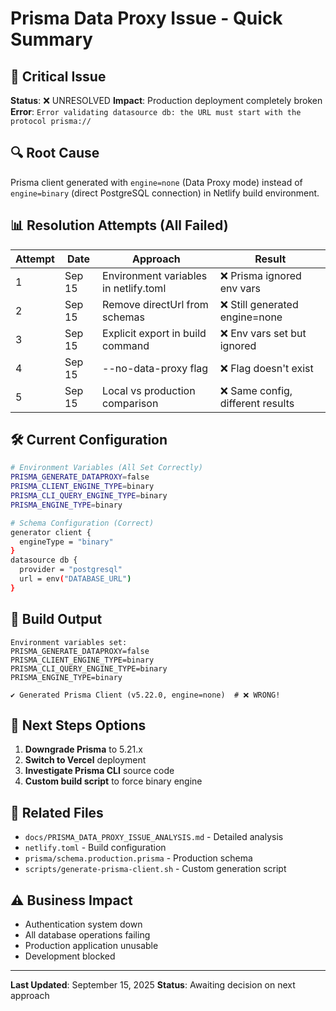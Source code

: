 # Prisma Data Proxy Issue - Quick Summary

## 🚨 Critical Issue
**Status**: ❌ UNRESOLVED
**Impact**: Production deployment completely broken
**Error**: `Error validating datasource db: the URL must start with the protocol prisma://`

## 🔍 Root Cause
Prisma client generated with `engine=none` (Data Proxy mode) instead of `engine=binary` (direct PostgreSQL connection) in Netlify build environment.

## 📊 Resolution Attempts (All Failed)

| Attempt | Date | Approach | Result |
|---------|------|----------|---------|
| 1 | Sep 15 | Environment variables in netlify.toml | ❌ Prisma ignored env vars |
| 2 | Sep 15 | Remove directUrl from schemas | ❌ Still generated engine=none |
| 3 | Sep 15 | Explicit export in build command | ❌ Env vars set but ignored |
| 4 | Sep 15 | --no-data-proxy flag | ❌ Flag doesn't exist |
| 5 | Sep 15 | Local vs production comparison | ❌ Same config, different results |

## 🛠️ Current Configuration
```bash
# Environment Variables (All Set Correctly)
PRISMA_GENERATE_DATAPROXY=false
PRISMA_CLIENT_ENGINE_TYPE=binary
PRISMA_CLI_QUERY_ENGINE_TYPE=binary
PRISMA_ENGINE_TYPE=binary

# Schema Configuration (Correct)
generator client {
  engineType = "binary"
}
datasource db {
  provider = "postgresql"
  url = env("DATABASE_URL")
}
```

## 🔧 Build Output
```
Environment variables set:
PRISMA_GENERATE_DATAPROXY=false
PRISMA_CLIENT_ENGINE_TYPE=binary
PRISMA_CLI_QUERY_ENGINE_TYPE=binary
PRISMA_ENGINE_TYPE=binary

✔ Generated Prisma Client (v5.22.0, engine=none)  # ❌ WRONG!
```

## 🎯 Next Steps Options
1. **Downgrade Prisma** to 5.21.x
2. **Switch to Vercel** deployment
3. **Investigate Prisma CLI** source code
4. **Custom build script** to force binary engine

## 📁 Related Files
- `docs/PRISMA_DATA_PROXY_ISSUE_ANALYSIS.md` - Detailed analysis
- `netlify.toml` - Build configuration
- `prisma/schema.production.prisma` - Production schema
- `scripts/generate-prisma-client.sh` - Custom generation script

## ⚠️ Business Impact
- Authentication system down
- All database operations failing
- Production application unusable
- Development blocked

---
**Last Updated**: September 15, 2025
**Status**: Awaiting decision on next approach
